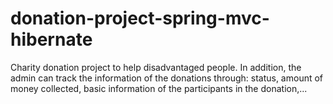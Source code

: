 # donation-project-spring-mvc-hibernate
Charity donation project to help disadvantaged people. In addition, the admin can track the information of the donations through: status, amount of money collected, basic information of the participants in the donation,...
